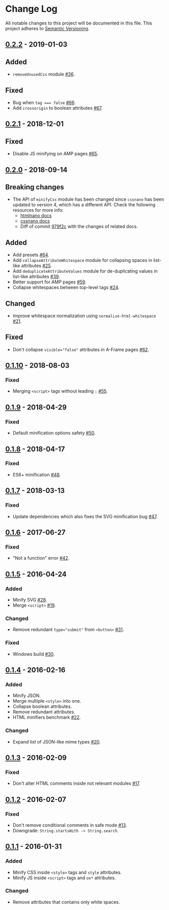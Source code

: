 # Change Log
All notable changes to this project will be documented in this file.
This project adheres to [Semantic Versioning](http://semver.org/).


## [0.2.2] - 2019-01-03
## Added
- `removeUnusedCss` module [#36].

## Fixed
- Bug when `tag === false` [#66].
- Add `crossorigin` to boolean attributes [#67].


## [0.2.1] - 2018-12-01
## Fixed
- Disable JS minifying on AMP pages [#65].

## [0.2.0] - 2018-09-14
## Breaking changes
- The API of `minifyCss` module has been changed since `cssnano` has been updated to version 4, which has a different API. Check the following resources for more info:
  * [htmlnano docs](https://github.com/posthtml/htmlnano#minifycss)
  * [cssnano docs](https://cssnano.co/guides/presets)
  * Diff of commit [979f2c](https://github.com/posthtml/htmlnano/commit/979f2c821892c9e979e8b85f74ed0394330fceaf) with the changes of related docs.

## Added
- Add presets [#64].
- Add `collapseAttributeWhitespace` module for collapsing spaces in list-like attributes [#25].
- Add `deduplicateAttributeValues` module for de-duplicating values in list-like attributes [#39].
- Better support for AMP pages [#59].
- Collapse whitespaces between top-level tags [#24].

## Changed
- Improve whitespace normalization using `normalize-html-whitespace` [#21].

## Fixed
- Don't collapse `visible="false"` attributes in A-Frame pages [#62].



## [0.1.10] - 2018-08-03
### Fixed
- Merging `<script>` tags without leading `;` [#55].


## [0.1.9] - 2018-04-29
### Fixed
- Default minification options safety [#50].


## [0.1.8] - 2018-04-17
### Fixed
- ES6+ minification [#48].



## [0.1.7] - 2018-03-13
### Fixed
- Update dependencies which also fixes the SVG minification bug [#47].



## [0.1.6] - 2017-06-27
### Fixed
- "Not a function" error [#42].



## [0.1.5] - 2016-04-24
### Added
- Minify SVG [#28].
- Merge `<script>` [#19].

### Changed
- Remove redundant `type="submit"` from `<button>` [#31].

### Fixed
- Windows build [#30].


## [0.1.4] - 2016-02-16
### Added
- Minify JSON.
- Merge multiple `<style>` into one.
- Collapse boolean attributes.
- Remove redundant attributes.
- HTML minifiers benchmark [#22].

### Changed
- Expand list of JSON-like mime types [#20].


## [0.1.3] - 2016-02-09
### Fixed
- Don't alter HTML comments inside not relevant modules [#17].


## [0.1.2] - 2016-02-07
### Fixed
- Don't remove conditional comments in safe mode [#13].
- Downgrade: `String.startsWith -> String.search`.


## [0.1.1] - 2016-01-31
### Added
- Minify CSS inside `<style>` tags and `style` attributes.
- Minify JS inside `<script>` tags and `on*` attributes.

### Changed
- Remove attributes that contains only white spaces.



[0.2.2]: https://github.com/posthtml/htmlnano/compare/0.2.1...0.2.2
[0.2.1]: https://github.com/posthtml/htmlnano/compare/0.2.0...0.2.1
[0.2.0]: https://github.com/posthtml/htmlnano/compare/0.1.10...0.2.0
[0.1.10]: https://github.com/posthtml/htmlnano/compare/0.1.9...0.1.10
[0.1.9]: https://github.com/posthtml/htmlnano/compare/0.1.8...0.1.9
[0.1.8]: https://github.com/posthtml/htmlnano/compare/0.1.7...0.1.8
[0.1.7]: https://github.com/posthtml/htmlnano/compare/0.1.6...0.1.7
[0.1.6]: https://github.com/posthtml/htmlnano/compare/0.1.5...0.1.6
[0.1.5]: https://github.com/posthtml/htmlnano/compare/0.1.4...0.1.5
[0.1.4]: https://github.com/posthtml/htmlnano/compare/0.1.3...0.1.4
[0.1.3]: https://github.com/posthtml/htmlnano/compare/0.1.2...0.1.3
[0.1.2]: https://github.com/posthtml/htmlnano/compare/0.1.1...0.1.2
[0.1.1]: https://github.com/posthtml/htmlnano/compare/0.1.0...0.1.1


[#67]: https://github.com/posthtml/htmlnano/issues/67
[#66]: https://github.com/posthtml/htmlnano/issues/66
[#65]: https://github.com/posthtml/htmlnano/issues/65
[#64]: https://github.com/posthtml/htmlnano/issues/64
[#62]: https://github.com/posthtml/htmlnano/issues/62
[#59]: https://github.com/posthtml/htmlnano/issues/59
[#55]: https://github.com/posthtml/htmlnano/issues/55
[#50]: https://github.com/posthtml/htmlnano/issues/50
[#48]: https://github.com/posthtml/htmlnano/issues/48
[#47]: https://github.com/posthtml/htmlnano/issues/47
[#42]: https://github.com/posthtml/htmlnano/issues/42
[#39]: https://github.com/posthtml/htmlnano/issues/39
[#36]: https://github.com/posthtml/htmlnano/issues/36
[#31]: https://github.com/posthtml/htmlnano/issues/31
[#30]: https://github.com/posthtml/htmlnano/issues/30
[#28]: https://github.com/posthtml/htmlnano/issues/28
[#25]: https://github.com/posthtml/htmlnano/issues/25
[#24]: https://github.com/posthtml/htmlnano/issues/24
[#22]: https://github.com/posthtml/htmlnano/issues/22
[#21]: https://github.com/posthtml/htmlnano/issues/21
[#20]: https://github.com/posthtml/htmlnano/issues/20
[#19]: https://github.com/posthtml/htmlnano/issues/19
[#17]: https://github.com/posthtml/htmlnano/issues/17
[#13]: https://github.com/posthtml/htmlnano/issues/13

